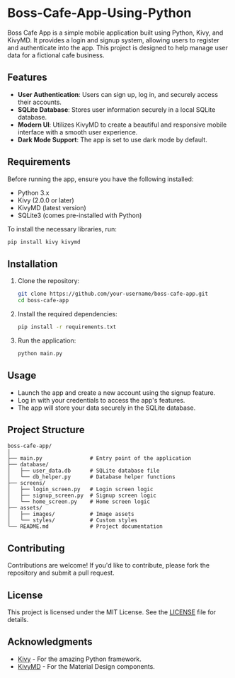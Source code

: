# Boss-Cafe-App-Using-Python

Boss Cafe App is a simple mobile application built using Python, Kivy, and KivyMD. It provides a login and signup system, allowing users to register and authenticate into the app. This project is designed to help manage user data for a fictional cafe business.

## Features

- **User Authentication**: Users can sign up, log in, and securely access their accounts.
- **SQLite Database**: Stores user information securely in a local SQLite database.
- **Modern UI**: Utilizes KivyMD to create a beautiful and responsive mobile interface with a smooth user experience.
- **Dark Mode Support**: The app is set to use dark mode by default.

## Requirements

Before running the app, ensure you have the following installed:

- Python 3.x
- Kivy (2.0.0 or later)
- KivyMD (latest version)
- SQLite3 (comes pre-installed with Python)

To install the necessary libraries, run:

```bash
pip install kivy kivymd
```

## Installation

1. Clone the repository:
    ```bash
    git clone https://github.com/your-username/boss-cafe-app.git
    cd boss-cafe-app
    ```

2. Install the required dependencies:
    ```bash
    pip install -r requirements.txt
    ```

3. Run the application:
    ```bash
    python main.py
    ```

## Usage

- Launch the app and create a new account using the signup feature.
- Log in with your credentials to access the app's features.
- The app will store your data securely in the SQLite database.

## Project Structure

```
boss-cafe-app/
│
├── main.py               # Entry point of the application
├── database/
│   ├── user_data.db      # SQLite database file
│   └── db_helper.py      # Database helper functions
├── screens/
│   ├── login_screen.py   # Login screen logic
│   ├── signup_screen.py  # Signup screen logic
│   └── home_screen.py    # Home screen logic
├── assets/
│   ├── images/           # Image assets
│   └── styles/           # Custom styles
└── README.md             # Project documentation
```

## Contributing

Contributions are welcome! If you'd like to contribute, please fork the repository and submit a pull request.

## License

This project is licensed under the MIT License. See the [LICENSE](LICENSE) file for details.

## Acknowledgments

- [Kivy](https://kivy.org/) - For the amazing Python framework.
- [KivyMD](https://kivymd.readthedocs.io/) - For the Material Design components.